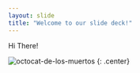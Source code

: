 ```yaml
---
layout: slide
title: "Welcome to our slide deck!"
---
```


Hi There!

![octocat-de-los-muertos](https://octodex.github.com/images/octocat-de-los-muertos.jpg)
{: .center}
